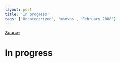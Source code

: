 ```yaml
---
layout: post
title: 'In progress'
tags: ['Uncategorized', 'msmvps', 'February 2008']
---
```

[Source](http://blogs.msmvps.com/peterritchie/2008/02/06/in-progress/ "Permalink to In progress")

# In progress




